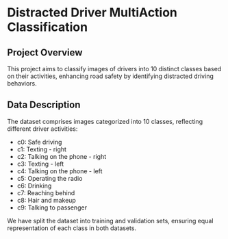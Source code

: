 # Distracted Driver MultiAction Classification

## Project Overview
This project aims to classify images of drivers into 10 distinct classes based on their activities, enhancing road safety by identifying distracted driving behaviors.

## Data Description
The dataset comprises images categorized into 10 classes, reflecting different driver activities:

- c0: Safe driving
- c1: Texting - right
- c2: Talking on the phone - right
- c3: Texting - left
- c4: Talking on the phone - left
- c5: Operating the radio
- c6: Drinking
- c7: Reaching behind
- c8: Hair and makeup
- c9: Talking to passenger

We have split the dataset into training and validation sets, ensuring equal representation of each class in both datasets.

